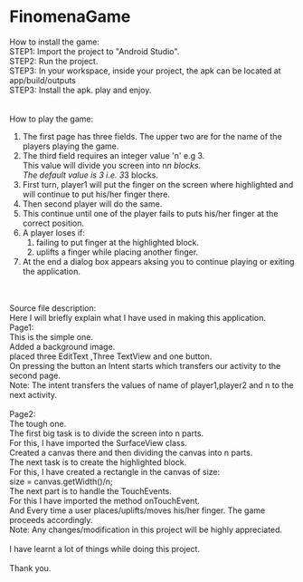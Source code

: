 # FinomenaGame
How to install the game: <br />
STEP1: Import the project to "Android Studio". <br />
STEP2: Run the project.<br />
STEP3: In your workspace, inside your project, the apk can be located at app/build/outputs<br />
STEP3: Install the apk. play and enjoy.<br />
<br />
<br />
How to play the game:<br />
1. The first page has three fields. The upper two are for the name of the players playing the game.<br />
2. The third field requires an integer value 'n' e.g 3.<br />
    This value will divide you screen into n*n blocks.<br />
    The default value is 3 i.e. 3*3 blocks.<br />
3. First turn, player1 will put the finger on the screen where highlighted and will continue to put his/her finger there.<br />
4. Then second player will do the same.<br />
5. This continue until one of the player fails to puts his/her finger at the correct position.<br />
6. A player loses if:<br />
    1. failing to put finger at the highlighted block.<br />
    2. uplifts a finger while placing another finger.<br />
7. At the end a dialog box appears aksing you to continue playing or exiting the application.<br />
<br />
<br />
Source file description:<br />
Here I will briefly explain what I have used in making this application.<br />
  Page1:<br />
  This is the simple one.<br />
  Added a background image.<br />
  placed three EditText ,Three TextView and one button.<br />
  On pressing the button an Intent starts which transfers our activity to the second page.<br />
  Note: The intent transfers the values of name of player1,player2 and n to the next activity.<br />
  <br />
  Page2:<br />
  The tough one.<br />
  The first big task is to divide the screen into n parts.<br />
  For this, I have imported the SurfaceView class.<br />
  Created a canvas there and then dividing the canvas into n parts.<br />
  The next task is to create the highlighted block.<br />
  For this, I have created a rectangle in the canvas of size:<br />
               size = canvas.getWidth()/n;<br />
  The next part is to handle the TouchEvents.<br />
  For this I have imported the method onTouchEvent.<br />
  And Every time a user places/uplifts/moves his/her finger. The game proceeds accordingly.<br />
   Note:  Any changes/modification in this project will be highly appreciated.<br />
   <br />
   I have learnt a lot of things while doing this project.<br />
  <br />
  Thank you.<br />
  
 
